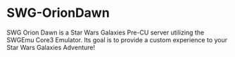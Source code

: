 # SWG-OrionDawn
SWG Orion Dawn is a Star Wars Galaxies Pre-CU server utilizing the SWGEmu Core3 Emulator. Its goal is to provide a custom experience to your Star Wars Galaxies Adventure!
